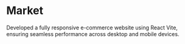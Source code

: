 # Market
Developed a fully responsive e-commerce website using React Vite, ensuring seamless performance across desktop and mobile devices.
